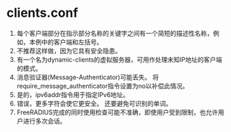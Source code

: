 # clients.conf
1. 每个客户端部分在指示部分名称的关键字之间有一个简短的描述性名称，例如，本例中的客户端和左括号。
2. 不推荐这样做，因为它具有安全隐患。
3. 有一个名为dynamic-clients的虚拟服务器，可用作处理未知IP地址的客户端的模式。
4. 消息验证器(Message-Authenticator)可能丢失。 将require_message_authenticator指令设置为no以补偿此情况。
5. 是的，ipv6addr指令用于指定IPv6地址。
6. 错误，更多字符会使它更安全。 还要避免可识别的单词。
7. FreeRADIUS完成的同时使用检查可能不准确，即使用户受到限制，也允许用户进行多次会话。